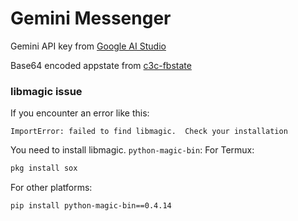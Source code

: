 # Gemini Messenger

Gemini API key from [Google AI Studio](https://makersuite.google.com/app/apikey)

Base64 encoded appstate from [c3c-fbstate](https://github.com/c3cbot/c3c-fbstate)
### libmagic issue

If you encounter an error like this:

`ImportError: failed to find libmagic.  Check your installation`

You need to install libmagic.
`python-magic-bin`:
For Termux:
```bash
pkg install sox
```
For other platforms:
```bash
pip install python-magic-bin==0.4.14
```
